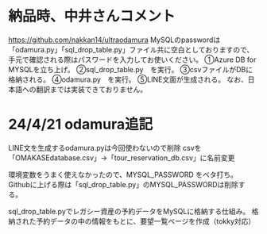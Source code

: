 # 納品時、中井さんコメント
https://github.com/nakkan14/ultraodamura
MySQLのpasswordは「odamura.py」「sql_drop_table.py」ファイル共に空白としておりますので、
手元で確認される際はパスワードを入力してお使いください。
①Azure DB for MYSQLを立ち上げ。
②sql_drop_table.py　を実行。
③csvファイルがDBに格納される。
④odamura.py　を実行。
⑤LINE文面が生成される。
なお、日本語への翻訳までは実装できておりません。

# 24/4/21 odamura追記
LINE文を生成するodamura.pyは今回使わないので削除
csvを「OMAKASEdatabase.csv」→「tour_reservation_db.csv」に名前変更

環境変数をうまく使えなかったので、MYSQL_PASSWORD をベタ打ち。
Githubに上げる際は「sql_drop_table.py」のMYSQL_PASSWORDは削除する。

sql_drop_table.pyでレガシー資産の予約データをMySQLに格納する仕組み。
格納された予約データの中の情報をもとに、要望一覧ページを作成（tokky対応）